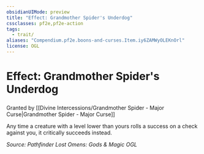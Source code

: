 ```yaml
---
obsidianUIMode: preview
title: "Effect: Grandmother Spider's Underdog"
cssclasses: pf2e,pf2e-action
tags:
  - trait/
aliases: "Compendium.pf2e.boons-and-curses.Item.iy6ZAMWyOLEKnOrl"
license: OGL
---
```

# Effect: Grandmother Spider's Underdog

### 






Granted by [[Divine Intercessions/Grandmother Spider - Major Curse|Grandmother Spider - Major Curse]]

Any time a creature with a level lower than yours rolls a success on a check against you, it critically succeeds instead.

*Source: Pathfinder Lost Omens: Gods & Magic*
*OGL*